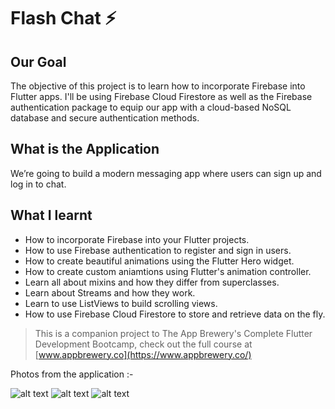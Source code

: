 # Flash Chat ⚡️

## Our Goal

The objective of this project is to learn how to incorporate Firebase into Flutter apps. I'll be using Firebase Cloud Firestore as well as the Firebase authentication package to equip our app with a cloud-based NoSQL database and secure authentication methods. 


## What is the Application

We’re going to build a modern messaging app where users can sign up and log in to chat.


## What I learnt

- How to incorporate Firebase into your Flutter projects.
- How to use Firebase authentication to register and sign in users.
- How to create beautiful animations using the Flutter Hero widget.
- How to create custom aniamtions using Flutter's animation controller. 
- Learn all about mixins and how they differ from superclasses.
- Learn about Streams and how they work.
- Learn to use ListViews to build scrolling views.
- How to use Firebase Cloud Firestore to store and retrieve data on the fly.



>This is a companion project to The App Brewery's Complete Flutter Development Bootcamp, check out the full course at [www.appbrewery.co](https://www.appbrewery.co/)

Photos from the application :-

![alt text](https://ibb.co/vL2QXmW)
![alt text](https://ibb.co/Jc4xbmx)
![alt text](https://ibb.co/NY9kcvt)
